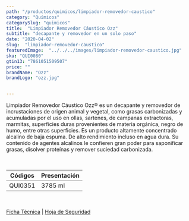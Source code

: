 ```yaml
---
path: "/productos/quimicos/limpiador-removedor-caustico"
category: "Químicos"
categorySlug: "quimicos"
title:  "Limpiador Removedor Cáustico Ozz"
subtitle: "decapante y removedor en un solo paso"
date: "2020-04-02"
slug:  "limpiador-removedor-caustico"
featuredImage:  "../../../images/limpiador-removedor-caustico.jpg"
sku: "QUI0080"
gtin13: "7861051509507"
price: ""
brandName: "Ozz"
brandLogo: "ozz.jpg"


---
```

Limpiador Removedor Cáustico Ozz® es un decapante y removedor de incrustaciones de origen animal y vegetal, como grasas carbonizadas y acumuladas por el uso en ollas, sartenes, de campanas extractoras, marmitas, superficies duras provenientes de materia orgánica, negro de humo, entre otras superficies. Es un producto altamente concentrado alcalino de baja espuma. De alto rendimiento incluso en agua dura.
Su contenido de agentes alcalinos le confieren gran poder para saponificar grasas, disolver proteínas y remover suciedad carbonizada.

<br>
<table class="min-w-full md:min-w-0 divide-y-0 divide-gray-200">
          <thead class=" bg-white">
            <tr>
              <th scope="col" class="px-6 text-center text-xs font-semibold text-blue-500 uppercase tracking-wider">
                Códigos
              </th>
              <th scope="col" class="px-6 py-3 text-center text-xs font-semibold text-blue-500 uppercase tracking-wider">
                Presentación
              </th>
            </tr>
          </thead>
          <tbody>
            <tr class="bg-gray-500">
              <td class="px-6 py-4 whitespace-nowrap text-sm text-gray-700 text-center">
              QUI0351
              </td>
              <td class="px-6 py-4 whitespace-nowrap text-sm text-gray-700 text-center">
              3785 ml
              </td>
            </tr>
          </tbody>
        </table>
        <br>

 <a href="../../../files/FT-limpiador-removedor-caustico.pdf" target="_blank" rel="noopener">Ficha Técnica</a> |
 <a href="../../../files/MSDS-limpiador-removedor-caustico.pdf" target="_blank" rel="noopener">Hoja de Seguridad</a>
